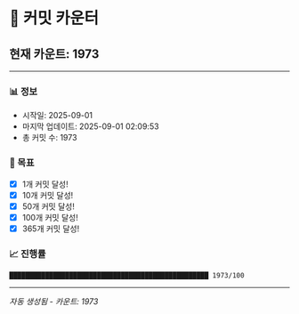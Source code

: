 # 🔢 커밋 카운터

## 현재 카운트: 1973

---

### 📊 정보
- 시작일: 2025-09-01
- 마지막 업데이트: 2025-09-01 02:09:53
- 총 커밋 수: 1973

### 🎯 목표
- [x] 1개 커밋 달성!
- [x] 10개 커밋 달성!
- [x] 50개 커밋 달성!
- [x] 100개 커밋 달성!
- [x] 365개 커밋 달성!

### 📈 진행률
```
██████████████████████████████████████████████████ 1973/100
```

---
*자동 생성됨 - 카운트: 1973*
